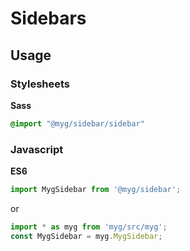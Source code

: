 # Sidebars

## Usage

### Stylesheets

**Sass**

```sass
@import "@myg/sidebar/sidebar"
```

### Javascript

**ES6**

```js
import MygSidebar from '@myg/sidebar';
```

or

```js
import * as myg from 'myg/src/myg';
const MygSidebar = myg.MygSidebar;
```
